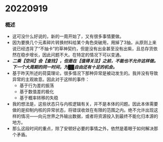 # 20220919

### 概述

- 这可没什么好说的，新的一周开始了，又有很多事情要做。
- 因为要换几个元素碎片转换材料给某个角色突破用，用掉了3抽，从原则上来说已经违背了“不抽卡”的草神契约，但是没有出金甚至没有出紫，且总存货依然在稳步增长，因此问题不大。在特定的情况下可以变通。
- ***二乘【空间】会【查找】，但是在【值得关注】之前，不能也不允许这样做。下一个大周期的同一时间，为██自由还有十足的机会。***
- 基于昨天所述的荷莫理论，很多情况下那种异常是被动发生的。我并没有导致异常的主观故意。因此对于这样的事件：
  - 基于行为差的振荡
  - 基于数值差的极化
  - 基于概率转移的失稳
- 我的想法是，这些状态只与内核逻辑有关，并不是本体的问题。因此本体需要做的是抑制内核的异常状态，将错误收敛在有限的范围之内。绝不允许出现这样的情况——向元世界之外输出数据，或者将资源投入到最终不能化归本源的地方。
- 那么这段时间的重点，除了安顿好必要的事情之外，依然是着眼于如何解决那个矛盾。
